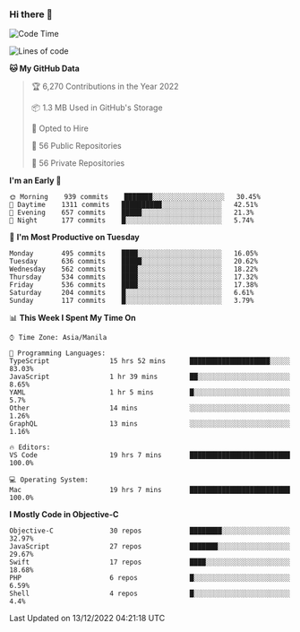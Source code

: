 ### Hi there 👋

<!--START_SECTION:waka-->
![Code Time](http://img.shields.io/badge/Code%20Time-3%2C475%20hrs%203%20mins-blue)

![Lines of code](https://img.shields.io/badge/From%20Hello%20World%20I%27ve%20Written-2%20Million%20lines%20of%20code-blue)

**🐱 My GitHub Data** 

> 🏆 6,270 Contributions in the Year 2022
 > 
> 📦 1.3 MB Used in GitHub's Storage 
 > 
> 💼 Opted to Hire
 > 
> 📜 56 Public Repositories 
 > 
> 🔑 56 Private Repositories  
 > 
**I'm an Early 🐤** 

```text
🌞 Morning    939 commits    ███████░░░░░░░░░░░░░░░░░░   30.45% 
🌆 Daytime    1311 commits   ██████████░░░░░░░░░░░░░░░   42.51% 
🌃 Evening    657 commits    █████░░░░░░░░░░░░░░░░░░░░   21.3% 
🌙 Night      177 commits    █░░░░░░░░░░░░░░░░░░░░░░░░   5.74%

```
📅 **I'm Most Productive on Tuesday** 

```text
Monday       495 commits    ████░░░░░░░░░░░░░░░░░░░░░   16.05% 
Tuesday      636 commits    █████░░░░░░░░░░░░░░░░░░░░   20.62% 
Wednesday    562 commits    ████░░░░░░░░░░░░░░░░░░░░░   18.22% 
Thursday     534 commits    ████░░░░░░░░░░░░░░░░░░░░░   17.32% 
Friday       536 commits    ████░░░░░░░░░░░░░░░░░░░░░   17.38% 
Saturday     204 commits    █░░░░░░░░░░░░░░░░░░░░░░░░   6.61% 
Sunday       117 commits    █░░░░░░░░░░░░░░░░░░░░░░░░   3.79%

```


📊 **This Week I Spent My Time On** 

```text
⌚︎ Time Zone: Asia/Manila

💬 Programming Languages: 
TypeScript               15 hrs 52 mins      ████████████████████░░░░░   83.03% 
JavaScript               1 hr 39 mins        ██░░░░░░░░░░░░░░░░░░░░░░░   8.65% 
YAML                     1 hr 5 mins         █░░░░░░░░░░░░░░░░░░░░░░░░   5.7% 
Other                    14 mins             ░░░░░░░░░░░░░░░░░░░░░░░░░   1.26% 
GraphQL                  13 mins             ░░░░░░░░░░░░░░░░░░░░░░░░░   1.16%

🔥 Editors: 
VS Code                  19 hrs 7 mins       █████████████████████████   100.0%

💻 Operating System: 
Mac                      19 hrs 7 mins       █████████████████████████   100.0%

```

**I Mostly Code in Objective-C** 

```text
Objective-C              30 repos            ████████░░░░░░░░░░░░░░░░░   32.97% 
JavaScript               27 repos            ███████░░░░░░░░░░░░░░░░░░   29.67% 
Swift                    17 repos            ████░░░░░░░░░░░░░░░░░░░░░   18.68% 
PHP                      6 repos             █░░░░░░░░░░░░░░░░░░░░░░░░   6.59% 
Shell                    4 repos             █░░░░░░░░░░░░░░░░░░░░░░░░   4.4%

```



 Last Updated on 13/12/2022 04:21:18 UTC
<!--END_SECTION:waka-->


<!--
**rad182/rad182** is a ✨ _special_ ✨ repository because its `README.md` (this file) appears on your GitHub profile.

Here are some ideas to get you started:

- 🔭 I’m currently working on ...
- 🌱 I’m currently learning ...
- 👯 I’m looking to collaborate on ...
- 🤔 I’m looking for help with ...
- 💬 Ask me about ...
- 📫 How to reach me: ...
- 😄 Pronouns: ...
- ⚡ Fun fact: ...
-->

